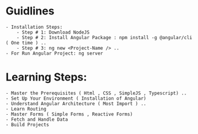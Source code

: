 # Guidlines 
    - Installation Steps:
        - Step # 1: Download NodeJS 
        - Step # 2: Install Angular Package : npm install -g @angular/cli ( One time ) ..
        - Step # 3: ng new <Project-Name /> ..
    - For Run Angular Project: ng server 
# Learning Steps:
    - Master the Prerequisites ( Html , CSS , SimpleJS , Typescript) ..
    - Set Up Your Environment ( Installation of Angular)
    - Understand Angular Architecture ( Most Import ) ..
    - Learn Routing
    - Master Forms ( Simple Forms , Reactive Forms)
    - Fetch and Handle Data
    - Build Projects